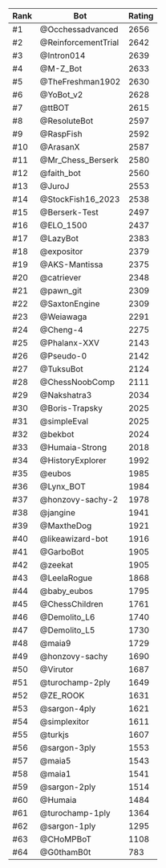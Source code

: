 Rank|Bot|Rating
---|---|---
#1|@Occhessadvanced|2656
#2|@ReinforcementTrial|2642
#3|@Intron014|2639
#4|@M-Z_Bot|2633
#5|@TheFreshman1902|2630
#6|@YoBot_v2|2628
#7|@ttBOT|2615
#8|@ResoluteBot|2597
#9|@RaspFish|2592
#10|@ArasanX|2587
#11|@Mr_Chess_Berserk|2580
#12|@faith_bot|2560
#13|@JuroJ|2553
#14|@StockFish16_2023|2538
#15|@Berserk-Test|2497
#16|@ELO_1500|2437
#17|@LazyBot|2383
#18|@expositor|2379
#19|@AKS-Mantissa|2375
#20|@catriever|2348
#21|@pawn_git|2309
#22|@SaxtonEngine|2309
#23|@Weiawaga|2291
#24|@Cheng-4|2275
#25|@Phalanx-XXV|2143
#26|@Pseudo-0|2142
#27|@TuksuBot|2124
#28|@ChessNoobComp|2111
#29|@Nakshatra3|2034
#30|@Boris-Trapsky|2025
#31|@simpleEval|2025
#32|@bekbot|2024
#33|@Humaia-Strong|2018
#34|@HistoryExplorer|1992
#35|@eubos|1985
#36|@Lynx_BOT|1984
#37|@honzovy-sachy-2|1978
#38|@jangine|1941
#39|@MaxtheDog|1921
#40|@likeawizard-bot|1916
#41|@GarboBot|1905
#42|@zeekat|1905
#43|@LeelaRogue|1868
#44|@baby_eubos|1795
#45|@ChessChildren|1761
#46|@Demolito_L6|1740
#47|@Demolito_L5|1730
#48|@maia9|1729
#49|@honzovy-sachy|1690
#50|@Virutor|1687
#51|@turochamp-2ply|1649
#52|@ZE_ROOK|1631
#53|@sargon-4ply|1621
#54|@simplexitor|1611
#55|@turkjs|1607
#56|@sargon-3ply|1553
#57|@maia5|1543
#58|@maia1|1541
#59|@sargon-2ply|1514
#60|@Humaia|1484
#61|@turochamp-1ply|1364
#62|@sargon-1ply|1295
#63|@CHoMPBoT|1108
#64|@G0thamB0t|783
